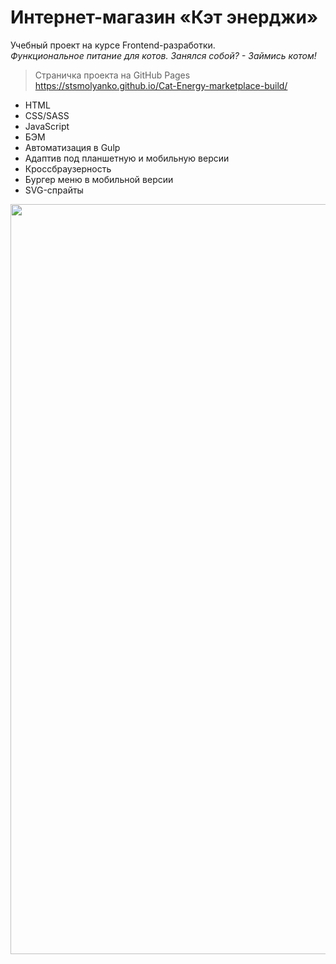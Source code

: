 # Интернет-магазин «Кэт энерджи»
Учебный проект на курсе Frontend-разработки.<br> 
*Функциональное питание для котов. Занялся собой? - Займись котом!* <br>
>Страничка проекта на GitHub Pages https://stsmolyanko.github.io/Cat-Energy-marketplace-build/


- HTML
- CSS/SASS
- JavaScript
- БЭМ
- Автоматизация в Gulp
- Адаптив под планшетную и мобильную версии
- Кроссбраузерность
- Бургер меню в мобильной версии
- SVG-спрайты


<img width="1200" alt="" src="https://github.com/stsmolyanko/Cat-Energy-marketplace-source/blob/master/catenergy%20page%20desktop.jpg?raw=true">


